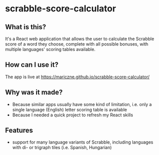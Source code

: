# scrabble-score-calculator
## What is this?
It's a React web application that allows the user to calculate the Scrabble score of a word they choose, complete with all possible bonuses, with multiple languages' scoring tables available.

## How can I use it?
The app is live at <https://mariczne.github.io/scrabble-score-calculator/>

## Why was it made?
- Because similar apps usually have some kind of limitation, i.e. only a single language (English) letter scoring table is available
- Because I needed a quick project to refresh my React skills

## Features
- support for many language variants of Scrabble, including languages with di- or trigraph tiles (i.e. Spanish, Hungarian)
